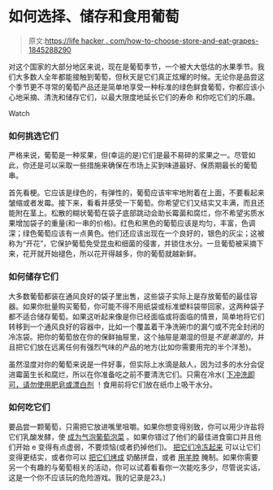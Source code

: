 # 如何选择、储存和食用葡萄

> 原文:[https://life hacker . com/how-to-choose-store-and-eat-grapes-1845288290](https://lifehacker.com/how-to-choose-store-and-eat-grapes-1845288290)

对这个国家的大部分地区来说，现在是葡萄季节，一个被大大低估的水果季节。我们大多数人全年都能接触到葡萄，但秋天是它们真正炫耀的时候。无论你是品尝这个季节更不寻常的葡萄产品还是简单地享受一种标准的绿色鲜食葡萄，你都应该小心地采摘、清洗和储存它们，以最大限度地延长它们的寿命 和你吃它们的乐趣。

Watch

### 如何挑选它们

严格来说，葡萄是一种浆果，但(幸运的是)它们是最不易碎的浆果之一。尽管如此，你还是可以采取一些措施来确保在市场上买到味道最好、保质期最长的葡萄串。

首先看梗。它应该是绿色的，有弹性的，葡萄应该牢牢地附着在上面，不要看起来皱缩或者发霉。接下来，看看并感受一下葡萄。你希望它们又结实又丰满，而且还能附在茎上。松散的糊状葡萄在袋子底部跳动会助长霉菌和腐烂，你不希望劣质水果增加袋子的重量(和一串的价格)。红色和黑色的葡萄应该是均匀，丰富，色调深；绿色葡萄应该有一点黄色。他们还应该出现在一个良好的，银色的灰尘；这被称为“开花”，它保护葡萄免受昆虫和细菌的侵害，并锁住水分。一旦葡萄被采摘下来，花开就开始褪色，所以花开得越多，你的葡萄就越新鲜。

### 如何储存它们

大多数葡萄都装在通风良好的袋子里出售，这些袋子实际上是存放葡萄的最佳容器。如果你批量购买葡萄，你可能不得不用纸袋或标准塑料袋带回家，这两种袋子都不适合储存葡萄。如果这听起来像是你已经面临或将面临的情景，简单地将它们转移到一个通风良好的容器中，比如一个覆盖着干净洗碗巾的漏勺或不完全封闭的冷冻袋。把你的葡萄放在你的保鲜抽屉里，这个抽屉是潮湿的但是*不是潮湿的*，并且把它们放在远离任何有强烈气味的产品的地方(比如你需要用完的半个洋葱)。

虽然湿度对你的葡萄来说是一件好事，但实际上水滴是敌人，因为过多的水分会促进霉菌生长和腐烂，所以在你准备吃之前不要清洗它们。只需在冷水( [下冲洗即可，请勿使用肥皂或漂白剂](https://lifehacker.com/please-dont-try-to-disinfect-your-fruits-and-veggies-1843165213) ！食用前将它们放在纸巾上吸干水分。

### 如何吃它们

要品尝一颗葡萄，只需把它放进嘴里咀嚼。如果你想变得别致，你可以用少许盐将它们乳酸发酵，使 [成为气泡葡萄泡菜](https://skillet.lifehacker.com/pickle-grapes-for-a-surprisingly-good-time-1839061793) 。如果你错过了他们的最佳进食窗口并且他们开始 e 变得有点虚弱，不要烦恼(或者扔掉他们)。 [把它们冷冻起来](https://skillet.lifehacker.com/freeze-mushy-grapes-to-make-them-edible-again-1836999557) 可以让它们变得更结实，或者你可以 [把它们烤成](https://skillet.lifehacker.com/how-to-turn-mushy-grapes-into-a-fancy-cheese-accompanim-1819155001) 奶酪拼盘，或者 [用羊脖](https://skillet.lifehacker.com/sous-vide-your-lamb-with-grapes-1838948491) 腌制。如果你需要另一个有趣的与葡萄相关的活动，你可以试着看看你一次能吃多少，尽管说实话，这是一个你不应该玩的危险游戏。我的记录是23。)